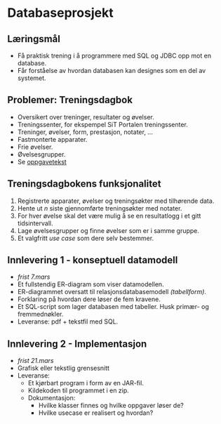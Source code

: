 # Databaseprosjekt

## Læringsmål
 * Få praktisk trening i å programmere med SQL og JDBC opp mot en database.
 * Får forståelse av hvordan databasen kan designes som en del av systemet.

## Problemer: Treningsdagbok
 * Oversikert over treninger, resultater og øvelser.
 * Treningssenter, for ekspempel SiT Portalen treningssenter.
 * Treninger, øvelser, form, prestasjon, notater, …
 * Fastmonterte apparater.
 * Frie øvelser.
 * Øvelsesgrupper.
 * Se [oppgavetekst](https://ntnu.blackboard.com/bbcswebdav/pid-602006-dt-content-rid-19917416_1/courses/194_TDT4145_1_2019_V_1/TDT4145%20V19%20Prosjekt.pdf)

## Treningsdagbokens funksjonalitet
 1. Registrerte apparater, øvelser og treningsøkter med tilhørende data.
 2. Hente ut _n_ siste gjennomførte treningsøkter med notater.
 3. For hver øvelse skal det være mulig å se en resultatlogg i et gitt tidsintervall.
 4. Lage øvelsesgrupper og finne øvelser som er i samme gruppe.
 5. Et valgfritt _use case_ som dere selv bestemmer.

## Innlevering 1 - konseptuell datamodell
 * _frist 7.mars_
 * Et fullstendig ER-diagram som viser datamodellen.
 * ER-diagrammet oversatt til relasjonsdatabasemodell _(tabellform)_.
 * Forklaring på hvordan dere løser de fem kravene.
 * Et SQL-script som lager databasen med tabeller. Husk primær- og fremmednøkler.
 * Leveranse: pdf + tekstfil med SQL.

## Innlevering 2 - Implementasjon
 * _frist 21.mars_
 * Grafisk eller tekstlig grensesnitt
 * Leveranse:
     * Et kjørbart program i form av en JAR-fil.
     * Kildekoden til programmet i en zip.
     * Dokumentasjon:
         * Hvilke klasser finnes og hvilke oppgaver løser de?
         * Hvilke usecase er realisert og hvordan?

